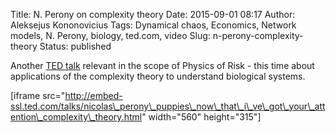 Title: N. Perony on complexity theory
Date: 2015-09-01 08:17
Author: Aleksejus Kononovicius
Tags: Dynamical chaos, Economics, Network models, N. Perony, biology, ted.com, video
Slug: n-perony-complexity-theory
Status: published

Another [TED
talk](http://www.ted.com/talks/nicolas_perony_puppies_now_that_i_ve_got_your_attention_complexity_theory)
relevant in the scope of Physics of Risk - this time about applications
of the complexity theory to understand biological systems.

\[iframe
src="http://embed-ssl.ted.com/talks/nicolas\_perony\_puppies\_now\_that\_i\_ve\_got\_your\_attention\_complexity\_theory.html"
width="560" height="315"\]
